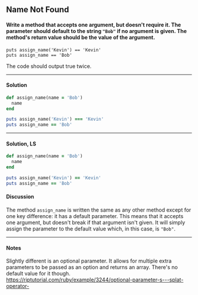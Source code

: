 ## Name Not Found
#### Write a method that accepts one argument, but doesn't require it. The parameter should default to the string `"Bob"` if no argument is given. The method's return value should be the value of the argument.
```
puts assign_name('Kevin') == 'Kevin'
puts assign_name == 'Bob'
```
The code should output true twice.
___
#### Solution
```ruby
def assign_name(name = 'Bob')
  name
end

puts assign_name('Kevin') === 'Kevin'
puts assign_name == 'Bob'
```
___
#### Solution, LS
```ruby
def assign_name(name = 'Bob')
  name
end

puts assign_name('Kevin') == 'Kevin'
puts assign_name == 'Bob'
```
#### Discussion
The method `assign_name` is written the same as any other method except for one key difference: it has a default parameter. This means that it accepts one argument, but doesn't break if that argument isn't given. It will simply assign the parameter to the default value which, in this case, is `"Bob"`.
___
#### Notes
Slightly different is an optional parameter.  It allows for multiple extra parameters to be passed as an option and returns an array.  There's no default value for it though.
<https://riptutorial.com/ruby/example/3244/optional-parameter-s---splat-operator->
